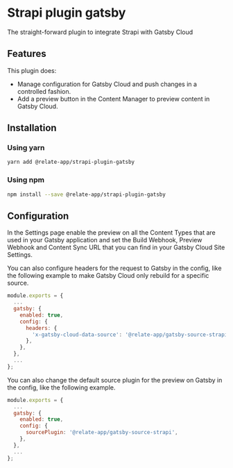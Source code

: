 # Strapi plugin gatsby

The straight-forward plugin to integrate Strapi with Gatsby Cloud

## Features

This plugin does:

- Manage configuration for Gatsby Cloud and push changes in a controlled fashion.
- Add a preview button in the Content Manager to preview content in Gatsby Cloud.

## Installation

### Using yarn

```sh
yarn add @relate-app/strapi-plugin-gatsby
```

### Using npm

```sh
npm install --save @relate-app/strapi-plugin-gatsby
```

## Configuration

In the Settings page enable the preview on all the Content Types that are used in your Gatsby application and set the Build Webhook, Preview Webhook and Content Sync URL that you can find in your Gatsby Cloud Site Settings.

You can also configure headers for the request to Gatsby in the config, like the following example to make Gatsby Cloud only rebuild for a specific source.

```js
module.exports = {
  ...
  gatsby: {
    enabled: true,
    config: {
      headers: {
        'x-gatsby-cloud-data-source': '@relate-app/gatsby-source-strapi',
      },
    },
  },
  ...
};
```

You can also change the default source plugin for the preview on Gatsby in the config, like the following example.

```js
module.exports = {
  ...
  gatsby: {
    enabled: true,
    config: {
      sourcePlugin: '@relate-app/gatsby-source-strapi',
    },
  },
  ...
};
```
